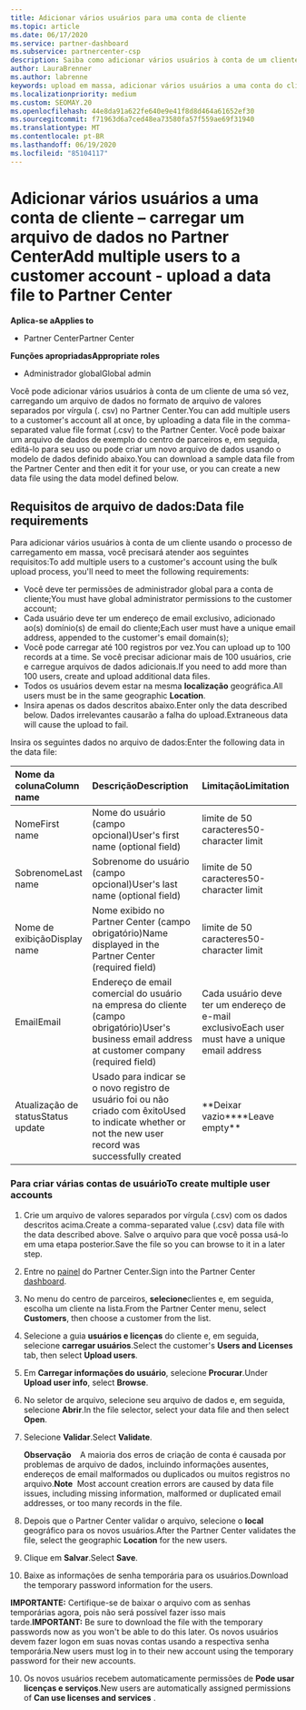 ```yaml
---
title: Adicionar vários usuários para uma conta de cliente
ms.topic: article
ms.date: 06/17/2020
ms.service: partner-dashboard
ms.subservice: partnercenter-csp
description: Saiba como adicionar vários usuários à conta de um cliente de uma só vez. Carregue um arquivo de dados no Partner Center usando o formato de arquivo. csv (valores separados por vírgulas).
author: LauraBrenner
ms.author: labrenne
keywords: upload em massa, adicionar vários usuários a uma conta do cliente, adicionar usuários do cliente, upload em massa de usuários do cliente, conta do cliente, usuários do cliente, usuários
ms.localizationpriority: medium
ms.custom: SEOMAY.20
ms.openlocfilehash: 44e8da91a622fe640e9e41f8d8d464a61652ef30
ms.sourcegitcommit: f71963d6a7ced48ea73580fa57f559ae69f31940
ms.translationtype: MT
ms.contentlocale: pt-BR
ms.lasthandoff: 06/19/2020
ms.locfileid: "85104117"
---
```

# <a name="add-multiple-users-to-a-customer-account---upload-a-data-file-to-partner-center"></a><span data-ttu-id="38a17-105">Adicionar vários usuários a uma conta de cliente – carregar um arquivo de dados no Partner Center</span><span class="sxs-lookup"><span data-stu-id="38a17-105">Add multiple users to a customer account - upload a data file to Partner Center</span></span>

<span data-ttu-id="38a17-106">**Aplica-se a**</span><span class="sxs-lookup"><span data-stu-id="38a17-106">**Applies to**</span></span>

- <span data-ttu-id="38a17-107">Partner Center</span><span class="sxs-lookup"><span data-stu-id="38a17-107">Partner Center</span></span>

<span data-ttu-id="38a17-108">**Funções apropriadas**</span><span class="sxs-lookup"><span data-stu-id="38a17-108">**Appropriate roles**</span></span>

- <span data-ttu-id="38a17-109">Administrador global</span><span class="sxs-lookup"><span data-stu-id="38a17-109">Global admin</span></span>

<span data-ttu-id="38a17-110">Você pode adicionar vários usuários à conta de um cliente de uma só vez, carregando um arquivo de dados no formato de arquivo de valores separados por vírgula (. csv) no Partner Center.</span><span class="sxs-lookup"><span data-stu-id="38a17-110">You can add multiple users to a customer's account all at once, by uploading a data file in the comma-separated value file format (.csv) to the Partner Center.</span></span> <span data-ttu-id="38a17-111">Você pode baixar um arquivo de dados de exemplo do centro de parceiros e, em seguida, editá-lo para seu uso ou pode criar um novo arquivo de dados usando o modelo de dados definido abaixo.</span><span class="sxs-lookup"><span data-stu-id="38a17-111">You can download a sample data file from the Partner Center and then edit it for your use, or you can create a new data file using the data model defined below.</span></span>

## <a name="data-file-requirements"></a><a href="" id="creatingtheimportcsvfile"></a><span data-ttu-id="38a17-112">Requisitos de arquivo de dados:</span><span class="sxs-lookup"><span data-stu-id="38a17-112">Data file requirements</span></span>

<span data-ttu-id="38a17-113">Para adicionar vários usuários à conta de um cliente usando o processo de carregamento em massa, você precisará atender aos seguintes requisitos:</span><span class="sxs-lookup"><span data-stu-id="38a17-113">To add multiple users to a customer's account using the bulk upload process, you'll need to meet the following requirements:</span></span>

- <span data-ttu-id="38a17-114">Você deve ter permissões de administrador global para a conta de cliente;</span><span class="sxs-lookup"><span data-stu-id="38a17-114">You must have global administrator permissions to the customer account;</span></span>
- <span data-ttu-id="38a17-115">Cada usuário deve ter um endereço de email exclusivo, adicionado ao(s) domínio(s) de email do cliente;</span><span class="sxs-lookup"><span data-stu-id="38a17-115">Each user must have a unique email address, appended to the customer's email domain(s);</span></span>
- <span data-ttu-id="38a17-116">Você pode carregar até 100 registros por vez.</span><span class="sxs-lookup"><span data-stu-id="38a17-116">You can upload up to 100 records at a time.</span></span> <span data-ttu-id="38a17-117">Se você precisar adicionar mais de 100 usuários, crie e carregue arquivos de dados adicionais.</span><span class="sxs-lookup"><span data-stu-id="38a17-117">If you need to add more than 100 users, create and upload additional data files.</span></span>
- <span data-ttu-id="38a17-118">Todos os usuários devem estar na mesma **localização** geográfica.</span><span class="sxs-lookup"><span data-stu-id="38a17-118">All users must be in the same geographic **Location**.</span></span>
- <span data-ttu-id="38a17-119">Insira apenas os dados descritos abaixo.</span><span class="sxs-lookup"><span data-stu-id="38a17-119">Enter only the data described below.</span></span> <span data-ttu-id="38a17-120">Dados irrelevantes causarão a falha do upload.</span><span class="sxs-lookup"><span data-stu-id="38a17-120">Extraneous data will cause the upload to fail.</span></span>

<span data-ttu-id="38a17-121">Insira os seguintes dados no arquivo de dados:</span><span class="sxs-lookup"><span data-stu-id="38a17-121">Enter the following data in the data file:</span></span>

| <span data-ttu-id="38a17-122">**Nome da coluna**</span><span class="sxs-lookup"><span data-stu-id="38a17-122">**Column name**</span></span> | <span data-ttu-id="38a17-123">**Descrição**</span><span class="sxs-lookup"><span data-stu-id="38a17-123">**Description**</span></span>  | <span data-ttu-id="38a17-124">**Limitação**</span><span class="sxs-lookup"><span data-stu-id="38a17-124">**Limitation**</span></span>  |
|:-------- |:------  |:----- |
| <span data-ttu-id="38a17-125">Nome</span><span class="sxs-lookup"><span data-stu-id="38a17-125">First name</span></span>  | <span data-ttu-id="38a17-126">Nome do usuário (campo opcional)</span><span class="sxs-lookup"><span data-stu-id="38a17-126">User's first name (optional field)</span></span>  | <span data-ttu-id="38a17-127">limite de 50 caracteres</span><span class="sxs-lookup"><span data-stu-id="38a17-127">50-character limit</span></span>  |
| <span data-ttu-id="38a17-128">Sobrenome</span><span class="sxs-lookup"><span data-stu-id="38a17-128">Last name</span></span>  | <span data-ttu-id="38a17-129">Sobrenome do usuário (campo opcional)</span><span class="sxs-lookup"><span data-stu-id="38a17-129">User's last name (optional field)</span></span>  | <span data-ttu-id="38a17-130">limite de 50 caracteres</span><span class="sxs-lookup"><span data-stu-id="38a17-130">50-character limit</span></span>  |
| <span data-ttu-id="38a17-131">Nome de exibição</span><span class="sxs-lookup"><span data-stu-id="38a17-131">Display name</span></span>    | <span data-ttu-id="38a17-132">Nome exibido no Partner Center (campo obrigatório)</span><span class="sxs-lookup"><span data-stu-id="38a17-132">Name displayed in the Partner Center (required field)</span></span>                            | <span data-ttu-id="38a17-133">limite de 50 caracteres</span><span class="sxs-lookup"><span data-stu-id="38a17-133">50-character limit</span></span>                         |
| <span data-ttu-id="38a17-134">Email</span><span class="sxs-lookup"><span data-stu-id="38a17-134">Email</span></span>   | <span data-ttu-id="38a17-135">Endereço de email comercial do usuário na empresa do cliente (campo obrigatório)</span><span class="sxs-lookup"><span data-stu-id="38a17-135">User's business email address at customer company (required field)</span></span>           | <span data-ttu-id="38a17-136">Cada usuário deve ter um endereço de e-mail exclusivo</span><span class="sxs-lookup"><span data-stu-id="38a17-136">Each user must have a unique email address</span></span> |
| <span data-ttu-id="38a17-137">Atualização de status</span><span class="sxs-lookup"><span data-stu-id="38a17-137">Status update</span></span>   | <span data-ttu-id="38a17-138">Usado para indicar se o novo registro de usuário foi ou não criado com êxito</span><span class="sxs-lookup"><span data-stu-id="38a17-138">Used to indicate whether or not the new user record was successfully created</span></span> | <span data-ttu-id="38a17-139">\*\*Deixar vazio\*\*</span><span class="sxs-lookup"><span data-stu-id="38a17-139">\*\*Leave empty\*\*</span></span>                        |

### <a name="to-create-multiple-user-accounts"></a><a href="" id="createmultipleuseraccounts"></a><span data-ttu-id="38a17-140">Para criar várias contas de usuário</span><span class="sxs-lookup"><span data-stu-id="38a17-140">To create multiple user accounts</span></span>

<a href="" id="creatingtheaccounts"></a>

1. <span data-ttu-id="38a17-141">Crie um arquivo de valores separados por vírgula (.csv) com os dados descritos acima.</span><span class="sxs-lookup"><span data-stu-id="38a17-141">Create a comma-separated value (.csv) data file with the data described above.</span></span> <span data-ttu-id="38a17-142">Salve o arquivo para que você possa usá-lo em uma etapa posterior.</span><span class="sxs-lookup"><span data-stu-id="38a17-142">Save the file so you can browse to it in a later step.</span></span>

2. <span data-ttu-id="38a17-143">Entre no [painel](https://partner.microsoft.com/dashboard) do Partner Center.</span><span class="sxs-lookup"><span data-stu-id="38a17-143">Sign into the Partner Center [dashboard](https://partner.microsoft.com/dashboard).</span></span>

3. <span data-ttu-id="38a17-144">No menu do centro de parceiros, **selecione**clientes e, em seguida, escolha um cliente na lista.</span><span class="sxs-lookup"><span data-stu-id="38a17-144">From the Partner Center menu, select **Customers**, then choose a customer from the list.</span></span>

4. <span data-ttu-id="38a17-145">Selecione a guia **usuários e licenças** do cliente e, em seguida, selecione **carregar usuários**.</span><span class="sxs-lookup"><span data-stu-id="38a17-145">Select the customer's **Users and Licenses** tab, then select **Upload users**.</span></span>

5. <span data-ttu-id="38a17-146">Em **Carregar informações do usuário**, selecione **Procurar**.</span><span class="sxs-lookup"><span data-stu-id="38a17-146">Under **Upload user info**, select **Browse**.</span></span>

6. <span data-ttu-id="38a17-147">No seletor de arquivo, selecione seu arquivo de dados e, em seguida, selecione **Abrir**.</span><span class="sxs-lookup"><span data-stu-id="38a17-147">In the file selector, select your data file and then select **Open**.</span></span>

7. <span data-ttu-id="38a17-148">Selecione **Validar**.</span><span class="sxs-lookup"><span data-stu-id="38a17-148">Select **Validate**.</span></span>

    <span data-ttu-id="38a17-149">**Observação**    A maioria dos erros de criação de conta é causada por problemas de arquivo de dados, incluindo informações ausentes, endereços de email malformados ou duplicados ou muitos registros no arquivo.</span><span class="sxs-lookup"><span data-stu-id="38a17-149">**Note**  Most account creation errors are caused by data file issues, including missing information, malformed or duplicated email addresses, or too many records in the file.</span></span>

8. <span data-ttu-id="38a17-150">Depois que o Partner Center validar o arquivo, selecione o **local** geográfico para os novos usuários.</span><span class="sxs-lookup"><span data-stu-id="38a17-150">After the Partner Center validates the file, select the geographic **Location** for the new users.</span></span>
9. <span data-ttu-id="38a17-151">Clique em **Salvar**.</span><span class="sxs-lookup"><span data-stu-id="38a17-151">Select **Save**.</span></span>
10. <span data-ttu-id="38a17-152">Baixe as informações de senha temporária para os usuários.</span><span class="sxs-lookup"><span data-stu-id="38a17-152">Download the temporary password information for the users.</span></span>

<span data-ttu-id="38a17-153">**IMPORTANTE:** Certifique-se de baixar o arquivo com as senhas temporárias agora, pois não será possível fazer isso mais tarde.</span><span class="sxs-lookup"><span data-stu-id="38a17-153">**IMPORTANT:** Be sure to download the file with the temporary passwords now as you won't be able to do this later.</span></span> <span data-ttu-id="38a17-154">Os novos usuários devem fazer logon em suas novas contas usando a respectiva senha temporária.</span><span class="sxs-lookup"><span data-stu-id="38a17-154">New users must log in to their new account using the temporary password for their new accounts.</span></span>

10. <span data-ttu-id="38a17-155">Os novos usuários recebem automaticamente permissões de **Pode usar licenças e serviços**.</span><span class="sxs-lookup"><span data-stu-id="38a17-155">New users are automatically assigned permissions of **Can use licenses and services** .</span></span> 

 

 



